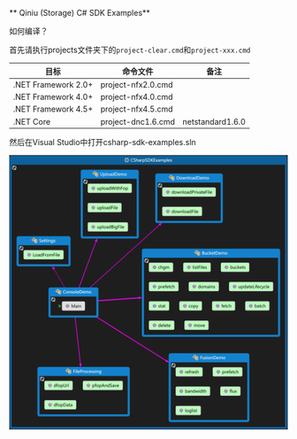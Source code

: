 ** Qiniu (Storage) C# SDK Examples** 

如何编译？

首先请执行projects文件夹下的`project-clear.cmd`和`project-xxx.cmd`

| 目标 | 命令文件 | 备注 |
|--------|--------|--------|
| .NET Framework 2.0+ | project-nfx2.0.cmd |  |
| .NET Framework 4.0+ | project-nfx4.0.cmd |  |
| .NET Framework 4.5+ | project-nfx4.5.cmd |  |
| .NET Core | project-dnc1.6.cmd | netstandard1.6.0 |

然后在Visual Studio中打开csharp-sdk-examples.sln

![CodeMap](CodeMap.png)